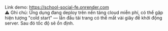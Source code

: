 Link demo: https://school-social-fe.onrender.com  
⚠️ Ghi chú: Ứng dụng đang deploy trên nền tảng cloud miễn phí, có thể gặp hiện tượng "cold start" — lần đầu tải trang có thể mất vài giây để khởi động server. Sau đó tốc độ sẽ ổn định.
